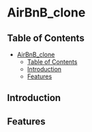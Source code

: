 # AirBnB_clone

## Table of Contents
- [AirBnB\_clone](#airbnb_clone)
  - [Table of Contents](#table-of-contents)
  - [Introduction](#introduction)
  - [Features](#features)


## Introduction


## Features
